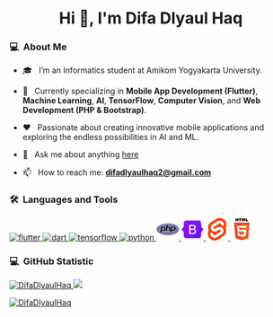 <h1 align="center">Hi 👋, I'm Difa Dlyaul Haq</h1>

### 💻 &nbsp;About Me 

- 🎓 &nbsp; I’m an Informatics student at Amikom Yogyakarta University.

- 🌱 &nbsp; Currently specializing in **Mobile App Development (Flutter)**, **Machine Learning**, **AI**, **TensorFlow**, **Computer Vision**, and **Web Development (PHP & Bootstrap)**.

- ❤️ &nbsp; Passionate about creating innovative mobile applications and exploring the endless possibilities in AI and ML.

- 💬 &nbsp; Ask me about anything [here](https://github.com/difadlyaulhaq/difadlyaulhaq/issues)

- 📫 &nbsp; How to reach me: **difadlyaulhaq2@gmail.com**

### 🛠 &nbsp;Languages and Tools

<p align="left">
  <a href="https://flutter.dev" target="_blank" rel="noreferrer"> <img src="https://www.vectorlogo.zone/logos/flutterio/flutterio-icon.svg" alt="flutter" width="40" height="40"/> </a>
  <a href="https://dart.dev" target="_blank" rel="noreferrer"> <img src="https://www.vectorlogo.zone/logos/dartlang/dartlang-icon.svg" alt="dart" width="40" height="40"/> </a>
  <a href="https://www.tensorflow.org" target="_blank" rel="noreferrer"> <img src="https://upload.wikimedia.org/wikipedia/commons/2/2d/TensorFlow_logo.svg" alt="tensorflow" width="40" height="40"/> </a>
  <a href="https://www.python.org" target="_blank" rel="noreferrer"> <img src="https://upload.wikimedia.org/wikipedia/commons/c/c3/Python-logo-notext.svg" alt="python" width="40" height="40"/> </a>
  <a href="https://www.php.net" target="_blank" rel="noreferrer"> <img src="https://raw.githubusercontent.com/devicons/devicon/master/icons/php/php-original.svg" alt="php" width="40" height="40"/> </a>
  <a href="https://getbootstrap.com" target="_blank" rel="noreferrer"> <img src="https://raw.githubusercontent.com/devicons/devicon/master/icons/bootstrap/bootstrap-original.svg" alt="bootstrap" width="40" height="40"/> </a>
  <a href="https://svelte.dev" target="_blank" rel="noreferrer"> <img src="https://raw.githubusercontent.com/devicons/devicon/master/icons/svelte/svelte-original.svg" alt="svelte" width="40" height="40"/> </a>
  <a href="https://www.w3.org/html/" target="_blank" rel="noreferrer"> <img src="https://raw.githubusercontent.com/devicons/devicon/master/icons/html5/html5-original-wordmark.svg" alt="html5" width="40" height="40"/> </a>
</p>

### 💻 &nbsp;GitHub Statistic

<p align="left">
<a href="https://github.com/difadlyaulhaq">
  <img height="180em" src="https://github-readme-stats-eight-theta.vercel.app/api?username=difadlyaulhaq&show_icons=true&theme=algolia&include_all_commits=true&count_private=true" alt="DifaDlyaulHaq"/>
  <img height="180em" src="https://github-readme-stats-eight-theta.vercel.app/api/top-langs/?username=difadlyaulhaq&layout=compact&langs_count=8&theme=algolia"/>
</a>
</p>

<p align="left"> <a href="https://github.com/ryo-ma/github-profile-trophy"><img src="https://github-profile-trophy.vercel.app/?username=difadlyaulhaq" alt="DifaDlyaulHaq" /></a> </p>

<!--
**difadlyaulhaq/difadlyaulhaq** is a ✨ _special_ ✨ repository because its `README.md` (this file) appears on your GitHub profile.

Here are some ideas to get you started:

- 🔭 I’m currently working on ...
- 🌱 I’m currently learning ...
- 👯 I’m looking to collaborate on ...
- 🤔 I’m looking for help with ...
- 💬 Ask me about ...
- 📫 How to reach me: ...
- 😄 Pronouns: ...
- ⚡ Fun fact: ...
-->
